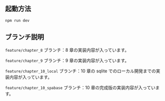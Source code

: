 ## 起動方法

```bash
npm run dev
```

## ブランチ説明

`feature/chapter_8` ブランチ：8 章の実装内容が入っています。

`feature/chapter_9` ブランチ：9 章の実装内容が入っています。

`feature/chapter_10_local` ブランチ：10 章の sqlite でのローカル開発までの実装内容が入っています。

`feature/chapter_10_spabase` ブランチ：10 章の完成版の実装内容が入っています。
